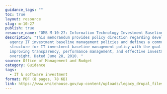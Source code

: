 ```yaml
---
guidance_tags: ""
toc: true
layout: resource
slug: m-10-27
publish: true
resource_name: "OMB M-10-27: Information Technology Investment Baseline Management Policy"
description: "This memorandum provides policy direction regarding development of
  agency IT investment baseline management policies and defines a common
  structure for IT investment baseline management policy with the goal of
  improving transparency, performance management, and effective investment
  oversight. Dated June 28, 2010. "
source: Office of Management and Budget
category: Guidance
tags:
  - IT & software investment
format: PDF (8 pages, 78 KB)
link: https://www.whitehouse.gov/wp-content/uploads/legacy_drupal_files/omb/memoranda/2010/m10-27.pdf
---
```

